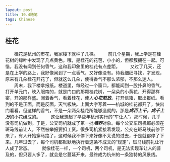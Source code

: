 ```yaml
---
layout: post
title: 10.4随笔
tags: Chinese
---
```


桂花
----------

　　桂花是杭州的市花，我家楼下就种了几棵。
　　前几个星期，我上学是在桂花树的绿叶中发现了几点黄色。哦，是桂花的花苞，小小的，但都簇拥在一起。可惜，我没有闻到任何香气，这和我印象里的桂花有点差距。
　　又过了几天，还是在上学的路上，我好像闻到了一点香气，又好像没有。待我细细寻找，才发现，原来有几朵桂花开花了，但就这么几朵，使得香气不那么浓郁，不那么迷人。
　　周末，我下楼拿报纸。楼道里，每经过一个窗口，都能闻到一股扑鼻的香气。打开单元门，映入眼帘的，就是门口的那颗桂花树，一朵朵的小黄花，开得那样密，开的那样盛。闻着香气，看着桂花，使人***心花怒放***。打开信箱，取出报纸。看到的不是正面，而是反面，天气板块。上面大字写着——杭城的桂花都开了，快出门看看。但这样的香气，不是一朵两朵桂花所能够造就的，那是***成百上千，成千上万***的小花组成的。
　　这让我想起了早些年杭州实行的“车让人”。那时候，几乎没有司机做到。于是，公交司机就成了第一批***培养***对象。每个公交车司机都必须在斑马线前让人，不然被举报要扣工资。很多司机紧接着发现，公交在斑马线前停下来了，有人开始穿马路了，这时候我不停下来好像不太说的过去，于是就都停了下来。几年过去了，每个司机都默默地执行着这条不成文的“规定”，斑马线前礼让行人成了常态。
　　就像桂花一样，一个司机，两个司机，是无法实现车让人的普及的，但只要人多了，就会是它蔓延开来，最终成为杭州的一条独特的风景线。